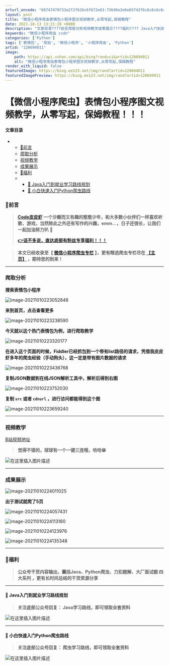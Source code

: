 ```yaml
---
arturl_encode: "68747470733a2f2f626c6f672e63:73646e2e6e65742f6c6c6c6c6c6c6b6b6b6b6b6f6f6f6f6f2f:61727469636c652f64657461696c732f313230363934303131"
layout: post
title: "微信小程序爬虫表情包小程序图文视频教学,从零写起,保姆教程"
date: 2021-10-13 13:21:28 +0800
description: "文章目录????前言爬取分析视频教学成果展示????福利???? Java入门到就业学习路线规划??"
keywords: "微信小程序爬虫 csdn"
categories: ['Python']
tags: ['表情包', '爬虫', '微信小程序', '小程序爬虫', 'Python']
artid: "120694011"
image:
    path: https://api.vvhan.com/api/bing?rand=sj&artid=120694011
    alt: "微信小程序爬虫表情包小程序图文视频教学,从零写起,保姆教程"
render_with_liquid: false
featuredImage: https://bing.ee123.net/img/rand?artid=120694011
featuredImagePreview: https://bing.ee123.net/img/rand?artid=120694011
---
```


# 【微信小程序爬虫】表情包小程序图文视频教学，从零写起，保姆教程！！！

#### 文章目录

* + [🌊前言](#_2)
  + [爬取分析](#_15)
  + [视频教学](#_64)
  + [成果展示](#_76)
  + [💖福利](#_105)
  + - [🌊 Java入门到就业学习路线规划](#_Java_114)
    - [🌊 小白快速入门Python爬虫路线](#_Python_121)

### 🌊前言

> [**Code皮皮虾**](https://blog.csdn.net/llllllkkkkkooooo?spm=1011.2124.3001.5343)
> **一个沙雕而又有趣的憨憨少年，和大多数小伙伴们一样喜欢听歌、游戏，当然除此之外还有写作的兴趣，emm…，日子还很长，让我们一起加油努力叭**
> 🌈
>   
>   
>   
> **[👉话不多说，直达底部有粉丝专享福利！！！](#jump100)**

> **本文已经收录至【
> [微信小程序爬虫专栏](https://blog.csdn.net/llllllkkkkkooooo/category_11410530.html)
> 】，更有精选爬虫专栏尽在
> [【主页】](https://blog.csdn.net/llllllkkkkkooooo?spm=1011.2124.3001.5343)
> ，期待您的到来！**

  


---

### 爬取分析

**搜索表情包小程序**

![image-20211010223052848](https://i-blog.csdnimg.cn/blog_migrate/d9624794c68befb876658e7cfce2aa13.png)

**来到首页，点击查看更多**

![image-20211010223238590](https://i-blog.csdnimg.cn/blog_migrate/4fbedbeb09da6390a4024f052b89d72f.png)

**今天就以这个热门表情包为例，进行爬取教学**

![image-20211010223320177](https://i-blog.csdnimg.cn/blog_migrate/d29ed22bdb25be13cb21a9a5ccd8610e.png)

**在进入这个页面的时候，Fiddler已经抓包到一个带有list路径的请求，凭借我皮皮虾多年的爬虫经验（手动狗头），这一定是带有图片数据的请求**

![image-20211010223436768](https://i-blog.csdnimg.cn/blog_migrate/ed1b7fc648a54b40f60f08df67e6ee49.png)

**复制JSON数据到在线JSON解析工具中，解析后得到右图**

![image-20211010223752030](https://i-blog.csdnimg.cn/blog_migrate/13eeae6d84211a9a9a9d3c7cad98dd5d.png)

**复制
`src`
或者
`cdnurl`
，进行访问都能得到这个图**

![image-20211010223659240](https://i-blog.csdnimg.cn/blog_migrate/1710a867e821d5c17e57cc27c816bf31.png)

---

### 视频教学

[B站视频地址](https://www.bilibili.com/video/BV1DL411372r?spm_id_from=333.999.0.0)

> **觉得不错的，球球有一个一键三连哦，哈哈😁**

![在这里插入图片描述](https://i-blog.csdnimg.cn/blog_migrate/defdf7e6ff2ea601d82f6658bbdf606f.png)

---

### 成果展示

![image-20211010224011025](https://i-blog.csdnimg.cn/blog_migrate/575fd0dd11e938cc82e50170765f5104.png)

**出于测试就爬了5页**

![image-20211010224057431](https://i-blog.csdnimg.cn/blog_migrate/d8f1d2973227d3b3768cdb9566bf35f1.png)

![image-20211010224113160](https://i-blog.csdnimg.cn/blog_migrate/34514e8e7b56ea8fd5ec3efb307bd4b9.png)

![image-20211010224123976](https://i-blog.csdnimg.cn/blog_migrate/cdb7d375abee857f22c638095c543555.png)

![image-20211010224135348](https://i-blog.csdnimg.cn/blog_migrate/337cb3165b02f487c9cf55029ca7707e.png)

  


---

### 💖福利

> **公众号干货内容输出，囊括Java、Python爬虫、力扣题解、大厂面试题
> 四大系列
> ，更有长时间总结的干货资源分享**

  


---

#### 🌊 Java入门到就业学习路线规划

> **关注底部公众号回复： Java学习路线，即可领取全套资料**

![在这里插入图片描述](https://i-blog.csdnimg.cn/blog_migrate/3d70bd48e887a9491ddc7a67e4e02447.png#pic_center)

---

#### 🌊 小白快速入门Python爬虫路线

> **关注底部公众号回复： 爬虫学习路线，即可领取全套资料**

![在这里插入图片描述](https://i-blog.csdnimg.cn/blog_migrate/e5b565119edcd11dfbc4fe37c3a55918.png#pic_center)